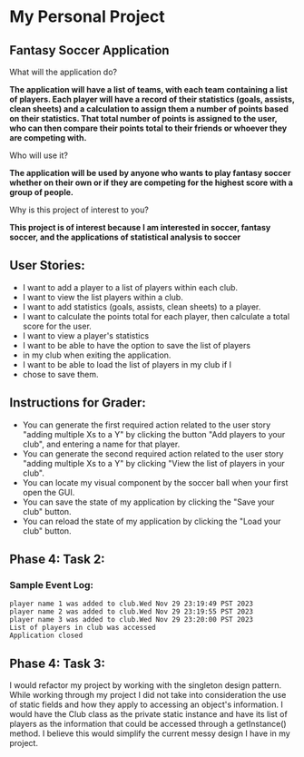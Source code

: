 # My Personal Project

## Fantasy Soccer Application  



What will the application do?

**The application will have a list of teams, with each team
containing a list of players. Each player will have a record of
their statistics (goals, assists, clean sheets)
and a calculation to assign them a number of points 
based on their statistics. That total number of points is assigned
to the user, who can then compare their points total to their friends
or whoever they are competing with.**

Who will use it?

**The application will be used by anyone who wants to play fantasy soccer
whether on their own or if they are competing for the highest score
with a group of people.**

Why is this project of interest to you?

**This project is of interest because I am interested in soccer, fantasy soccer, and
the applications of statistical analysis to soccer**



## User Stories:
- I want to add a player to a list of players within each club.
- I want to view the list players within a club.
- I want to add statistics (goals, assists, clean sheets) to a player.
- I want to calculate the points total for each player, then calculate a total score for the user.
- I want to view a player's statistics
- I want to be able to have the option to save the list of players
- in my club when exiting the application.
- I want to be able to load the list of players in my club if I 
- chose to save them.

## Instructions for Grader:

- You can generate the first required action related to the user story "adding multiple Xs to a Y" by clicking the button "Add players to your club", and entering a name for that player.
- You can generate the second required action related to the user story "adding multiple Xs to a Y" by clicking "View the list of players in your club".
- You can locate my visual component by the soccer ball when your first open the GUI.
- You can save the state of my application by clicking the "Save your club" button.
- You can reload the state of my application by clicking the "Load your club" button.

## Phase 4: Task 2:

### Sample Event Log:
    player name 1 was added to club.Wed Nov 29 23:19:49 PST 2023
    player name 2 was added to club.Wed Nov 29 23:19:55 PST 2023
    player name 3 was added to club.Wed Nov 29 23:20:00 PST 2023
    List of players in club was accessed
    Application closed

## Phase 4: Task 3:
I would refactor my project by working with the singleton design pattern.
While working through my project I did not take into consideration
the use of static fields and how they apply to accessing an object's
information. I would have the Club class as the private static instance
and have its list of players as the information that could be accessed 
through a getInstance() method. I believe this would simplify the current messy
design I have in my project.